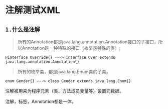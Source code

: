 # 注解测试XML
## `1.什么是注解` 
>所有的Annotation都是java.lang.annotation.Annotation接口的子接口，所以Annotation是一种特殊的接口（枚举是特殊的类）;

    @interface Override{} ---> interface Over extends java.lang.annotation.Annotation{}
>所有的枚举类，都是java.lang.Enum类的子类。

    enum Gender{} ---> class Gender extends java.lang.Enum{}

注解被用来为程序元素（类，方法成员变量等）设置元数据。

注解，标签，Annotation都是一体。


